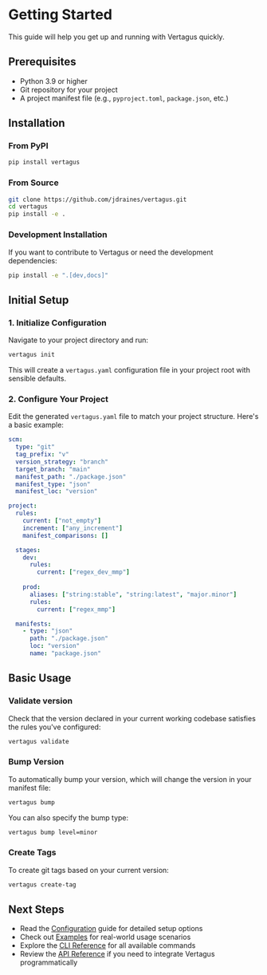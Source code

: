 # Getting Started

This guide will help you get up and running with Vertagus quickly.

## Prerequisites

- Python 3.9 or higher
- Git repository for your project
- A project manifest file (e.g., `pyproject.toml`, `package.json`, etc.)

## Installation

### From PyPI

```bash
pip install vertagus
```

### From Source

```bash
git clone https://github.com/jdraines/vertagus.git
cd vertagus
pip install -e .
```

### Development Installation

If you want to contribute to Vertagus or need the development dependencies:

```bash
pip install -e ".[dev,docs]"
```

## Initial Setup

### 1. Initialize Configuration

Navigate to your project directory and run:

```bash
vertagus init
```

This will create a `vertagus.yaml` configuration file in your project root with sensible defaults.

### 2. Configure Your Project

Edit the generated `vertagus.yaml` file to match your project structure. Here's a basic example:

```yaml
scm:
  type: "git"
  tag_prefix: "v"
  version_strategy: "branch"
  target_branch: "main"
  manifest_path: "./package.json"
  manifest_type: "json"
  manifest_loc: "version"

project:
  rules:
    current: ["not_empty"]
    increment: ["any_increment"]
    manifest_comparisons: []

  stages:
    dev:
      rules:
        current: ["regex_dev_mmp"]
    
    prod:
      aliases: ["string:stable", "string:latest", "major.minor"]
      rules:
        current: ["regex_mmp"]

  manifests:
    - type: "json"
      path: "./package.json"
      loc: "version"
      name: "package.json"
```

## Basic Usage


### Validate version

Check that the version declared in your current working codebase satisfies the rules you've configured:

```bash
vertagus validate
```

### Bump Version

To automatically bump your version, which will change the version in your manifest file:

```bash
vertagus bump
```

You can also specify the bump type:

```bash
vertagus bump level=minor
```

### Create Tags

To create git tags based on your current version:

```bash
vertagus create-tag
```

## Next Steps

- Read the [Configuration](configuration.md) guide for detailed setup options
- Check out [Examples](examples.md) for real-world usage scenarios
- Explore the [CLI Reference](cli-reference.md) for all available commands
- Review the [API Reference](reference/) if you need to integrate Vertagus programmatically
